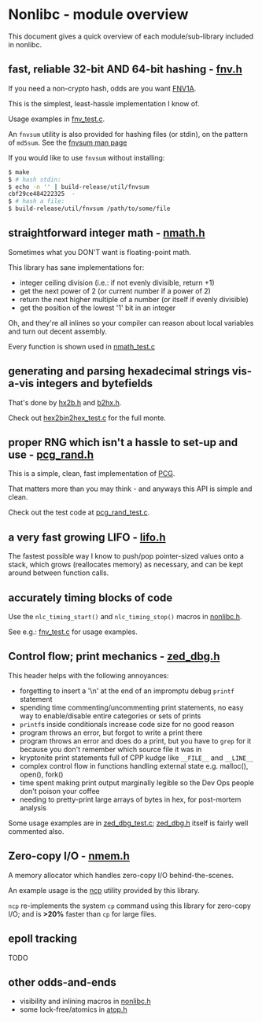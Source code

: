 # Nonlibc - module overview

This document gives a quick overview of each module/sub-library
	included in nonlibc.

## fast, reliable 32-bit AND 64-bit hashing - [fnv.h](include/fnv.h)

If you need a non-crypto hash, odds are you want [FNV1A](https://en.wikipedia.org/wiki/Fowler%E2%80%93Noll%E2%80%93Vo_hash_function).

This is the simplest, least-hassle implementation I know of.

Usage examples in [fnv_test.c](test/fnv_test.c).

An `fnvsum` utility is also provided for hashing files (or stdin),
	on the pattern of `md5sum`.
See the [fnvsum man page](man/fnvsum.md)

If you would like to use `fnvsum` without installing:

```bash
$ make
$ # hash stdin:
$ echo -n '' | build-release/util/fnvsum
cbf29ce484222325  -
$ # hash a file:
$ build-release/util/fnvsum /path/to/some/file
```

## straightforward integer math - [nmath.h](include/nmath.h)

Sometimes what you DON'T want is floating-point math.

This library has sane implementations for:

-	integer ceiling division (i.e.: if not evenly divisible, return +1)
-	get the next power of 2 (or current number if a power of 2)
-	return the next higher multiple of a number (or itself if evenly divisible)
-	get the position of the lowest '1' bit in an integer

Oh, and they're all inlines so your compiler can reason about local variables
	and turn out decent assembly.

Every function is shown used in [nmath_test.c](test/nmath_test.c)

## generating and parsing hexadecimal strings vis-a-vis integers and bytefields

That's done by [hx2b.h](include/hx2b.h) and [b2hx.h](include/b2hx.h).

Check out [hex2bin2hex_test.c](test/hex2bin2hex_test.c) for the full monte.

## proper RNG which isn't a hassle to set-up and use - [pcg_rand.h](include/pcg_rand.h)

This is a simple, clean, fast implementation of [PCG](http://www.pcg-random.org/).

That matters more than you may think - and anyways this API is simple and clean.

Check out the test code at [pcg_rand_test.c](test/pcg_rand_test.c).

## a very fast growing LIFO - [lifo.h](include/lifo.h)

The fastest possible way I know to push/pop pointer-sized values onto a stack,
	which grows (reallocates memory) as necessary,
	and can be kept around between function calls.

## accurately timing blocks of code

Use the `nlc_timing_start()` and `nlc_timing_stop()` macros in [nonlibc.h](include/nonlibc.h).

See e.g.: [fnv_test.c](test/fnv_test.c) for usage examples.

## Control flow; print mechanics - [zed_dbg.h](include/zed_dbg.h)

This header helps with the following annoyances:

-	forgetting to insert a '\n' at the end of an impromptu
		debug `printf` statement
-	spending time commenting/uncommenting print statements,
		no easy way to enable/disable entire categories
		or sets of prints
-	`printf`s inside conditionals increase code size
		for no good reason
-	program throws an error, but forgot to write a print there
-	program throws an error and does do a print,
		but you have to `grep` for it
		because you don't remember which source file it was in
-	kryptonite print statements full of CPP kudge
		like `__FILE__` and `__LINE__`
-	complex control flow in functions handling external state
		e.g. malloc(), open(), fork()
-	time spent making print output marginally legible so the Dev Ops people
		don't poison your coffee
-	needing to pretty-print large arrays of bytes in hex,
		for post-mortem analysis

Some usage examples are in [zed_dbg_test.c](test/zed_dbg_test.c);
	[zed_dbg.h](include/zed_dbg.h) itself is fairly well commented also.

## Zero-copy I/O - [nmem.h](include/nmem.h)

A memory allocator which handles zero-copy I/O behind-the-scenes.

An example usage is the [ncp](util/ncp.c) utility provided by this library.

`ncp` re-implements the system `cp` command using this library for zero-copy I/O;
	and is **>20%** faster than `cp` for large files.

## epoll tracking

TODO

## other odds-and-ends

-	visibility and inlining macros in [nonlibc.h](include/nonlibc.h)
-	some lock-free/atomics in [atop.h](include/atop.h)

